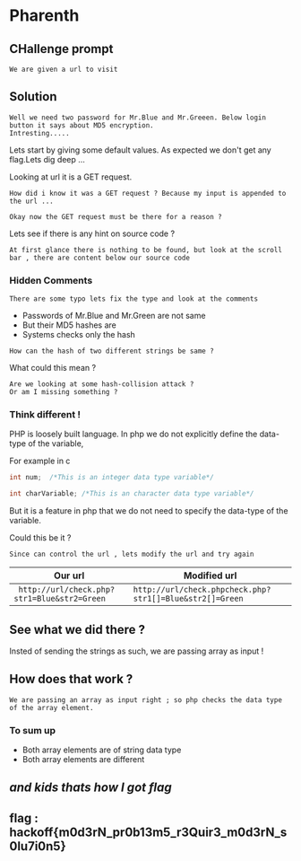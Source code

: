 # Pharenth

## CHallenge prompt

```
We are given a url to visit
```

## **Solution**

```
Well we need two password for Mr.Blue and Mr.Greeen. Below login button it says about MD5 encryption.
Intresting.....
```
Lets start by giving some default values.
As expected we don't get any flag.Lets dig deep ...

Looking at url it is a GET request.
```
How did i know it was a GET request ? Because my input is appended to the url ...

Okay now the GET request must be there for a reason ?

```
Lets see if there is any hint on source code ?
```
At first glance there is nothing to be found, but look at the scroll bar , there are content below our source code
```

### Hidden Comments
```
There are some typo lets fix the type and look at the comments
```
- Passwords of Mr.Blue and Mr.Green are not same
- But their MD5 hashes are
- Systems checks only the hash

```
How can the hash of two different strings be same ?
```
What could this mean ?
```
Are we looking at some hash-collision attack ?
Or am I missing something ?
```
### Think different !

PHP is loosely built language. In php we do not explicitly define the data-type of the variable,

For example in c
```c
int num;  /*This is an integer data type variable*/

int charVariable; /*This is an character data type variable*/
```
But it is a feature in php that we do not need to specify the data-type of the variable.

Could this be it ?
```
Since can control the url , lets modify the url and try again
```
|Our url| Modified url|
|-------|--------------|
|``` http://url/check.php?str1=Blue&str2=Green```|``` http://url/check.phpcheck.php?str1[]=Blue&str2[]=Green ```

## See what we did there ?
Insted of sending the strings as such, we are passing array as input !

## **How does that work ?**
```
We are passing an array as input right ; so php checks the data type of the array element.
```
### To sum up
- Both array elements are of string data type
- Both array elements are different

## ***and kids thats how I got flag***

## flag : hackoff{m0d3rN_pr0b13m5_r3Quir3_m0d3rN_s0lu7i0n5}